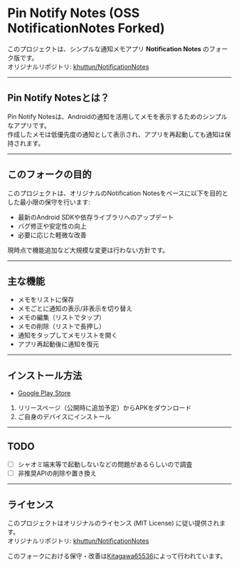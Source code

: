 # Pin Notify Notes (OSS NotificationNotes Forked)

このプロジェクトは、シンプルな通知メモアプリ **Notification Notes** のフォーク版です。  
オリジナルリポジトリ: [khuttun/NotificationNotes](https://github.com/khuttun/NotificationNotes)

---

## Pin Notify Notesとは？

Pin Notify Notesは、Androidの通知を活用してメモを表示するためのシンプルなアプリです。  
作成したメモは低優先度の通知として表示され、アプリを再起動しても通知は保持されます。

---

## このフォークの目的

このプロジェクトは、オリジナルのNotification Notesをベースに以下を目的とした最小限の保守を行います:

- 最新のAndroid SDKや依存ライブラリへのアップデート
- バグ修正や安定性の向上
- 必要に応じた軽微な改善

現時点で機能追加など大規模な変更は行わない方針です。

---

## 主な機能

- メモをリストに保存
- メモごとに通知の表示/非表示を切り替え
- メモの編集（リストでタップ）
- メモの削除（リストで長押し）
- 通知をタップしてメモリストを開く
- アプリ再起動後に通知を復元

---

## インストール方法

- [Google Play Store](https://play.google.com/store/apps/details?id=com.notification.notificationnotes)

1. リリースページ（公開時に追加予定）からAPKをダウンロード
2. ご自身のデバイスにインストール

---

## TODO
- [ ] シャオミ端末等で起動しないなどの問題があるらしいので調査
- [ ] 非推奨APIの削除や置き換え

---

## ライセンス

このプロジェクトはオリジナルのライセンス (MIT License) に従い提供されます。  
オリジナルリポジトリ: [khuttun/NotificationNotes](https://github.com/khuttun/NotificationNotes)

このフォークにおける保守・改善は[Kitagawa65536](https://github.com/Kitagawa65536)によって行われています。
